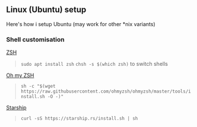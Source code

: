 ## Linux (Ubuntu) setup

Here's how i setup Ubuntu (may work for other *nix variants)

### Shell customisation

[ZSH](https://zsh.sourceforge.io/Guide/zshguide.html) 

> ``sudo apt install zsh``
> ``chsh -s $(which zsh)`` to switch shells

[Oh my ZSH](https://ohmyz.sh/) 

> ``sh -c "$(wget https://raw.githubusercontent.com/ohmyzsh/ohmyzsh/master/tools/install.sh -O -)"``

[Starship](https://starship.rs/)

> ``curl -sS https://starship.rs/install.sh | sh``


